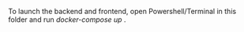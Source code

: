 To launch the backend and frontend, open Powershell/Terminal in this folder and run *docker-compose up* .